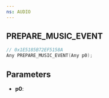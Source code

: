 ```yaml
---
ns: AUDIO
---
```

## PREPARE_MUSIC_EVENT

```c
// 0x1E5185B72EF5158A
Any PREPARE_MUSIC_EVENT(Any p0);
```

## Parameters
* **p0**:
